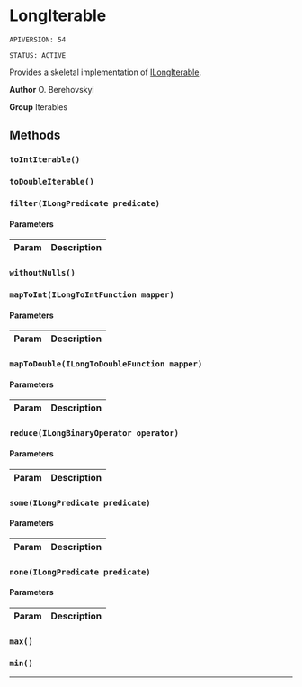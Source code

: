# LongIterable

`APIVERSION: 54`

`STATUS: ACTIVE`

Provides a skeletal implementation of [ILongIterable](/docs/Iterables/ILongIterable.md).


**Author** O. Berehovskyi


**Group** Iterables

## Methods
### `toIntIterable()`
### `toDoubleIterable()`
### `filter(ILongPredicate predicate)`
#### Parameters
|Param|Description|
|---|---|

### `withoutNulls()`
### `mapToInt(ILongToIntFunction mapper)`
#### Parameters
|Param|Description|
|---|---|

### `mapToDouble(ILongToDoubleFunction mapper)`
#### Parameters
|Param|Description|
|---|---|

### `reduce(ILongBinaryOperator operator)`
#### Parameters
|Param|Description|
|---|---|

### `some(ILongPredicate predicate)`
#### Parameters
|Param|Description|
|---|---|

### `none(ILongPredicate predicate)`
#### Parameters
|Param|Description|
|---|---|

### `max()`
### `min()`
---
